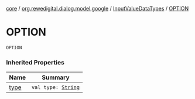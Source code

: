 [core](../../index.md) / [org.rewedigital.dialog.model.google](../index.md) / [InputValueDataTypes](index.md) / [OPTION](./-o-p-t-i-o-n.md)

# OPTION

`OPTION`

### Inherited Properties

| Name | Summary |
|---|---|
| [type](type.md) | `val type: `[`String`](https://kotlinlang.org/api/latest/jvm/stdlib/kotlin/-string/index.html) |

